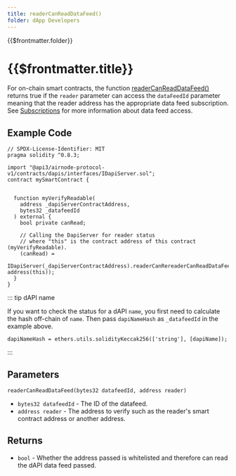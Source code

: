 ```yaml
---
title: readerCanReadDataFeed()
folder: dApp Developers
---
```


<TitleSpan>{{$frontmatter.folder}}</TitleSpan>

# {{$frontmatter.title}}

<VersionWarning/>

<TocHeader />
<TOC class="table-of-contents" :include-level="[2,3]" />

For on-chain smart contracts, the function
[readerCanReadDataFeed()](https://github.com/api3dao/airnode-protocol-v1/blob/v0.5.0/contracts/dapis/DapiServer.sol#L771-L781)
returns true if the `reader` parameter can access the `dataFeedId` parameter
meaning that the reader address has the appropriate data feed subscription. See
[Subscriptions](./#subscriptions) for more information about data feed access.

## Example Code

```solidity
// SPDX-License-Identifier: MIT
pragma solidity ^0.8.3;

import "@api3/airnode-protocol-v1/contracts/dapis/interfaces/IDapiServer.sol";
contract mySmartContract {


  function myVerifyReadable(
    address _dapiServerContractAddress,
    bytes32 _datafeedId
  ) external {
    bool private canRead;

    // Calling the DapiServer for reader status
    // where "this" is the contract address of this contract (myVerifyReadable).
    (canRead) =
      IDapiServer(_dapiServerContractAddress).readerCanRereaderCanReadDataFeedadBeacon(_datafeedId, address(this));
  }
}

```

::: tip dAPI name

If you want to check the status for a dAPI `name`, you first need to calculate
the hash off-chain of `name`. Then pass `dapiNameHash` as `_datafeedId` in the
example above.

```solidity
dapiNameHash = ethers.utils.solidityKeccak256(['string'], [dapiName]);
```

:::

## Parameters

`readerCanReadDataFeed(bytes32 datafeedId, address reader)`

- `bytes32 datafeedId` - The ID of the datafeed.
- `address reader` - The address to verify such as the reader's smart contract
  address or another address.

## Returns

- `bool` - Whether the address passed is whitelisted and therefore can read the
  dAPI data feed passed.

